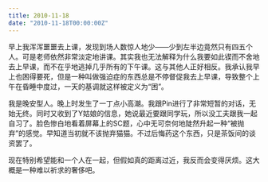 ```yaml
---
title: 2010-11-18
date: "2010-11-18T00:00:00Z"
---
```

早上我浑浑噩噩去上课，发现到场人数惊人地少——少到左半边竟然只有四五个人。可是老师依然非常淡定地讲课。其实我也无法解释为什么我要如此锲而不舍地去上早课，而不在乎地逃掉几乎所有的下午课。这与其他人正好相反。我承认我早上也困得要死，但是一种叫做强迫症的东西总是不停督促我去上早课，导致整个上午在昏睡中度过，一天的基调就这样被定义为“困”。

我是晚安型人。晚上时发生了一丁点小高潮。我跟Pin进行了非常短暂的对话，无始无终。同时又收到了Y姑娘的信息，她说最近要跟同学玩，所以没工夫跟我一起自习了。脸色惨白地看着屏幕上的SC题，心中无可奈何地陡然升起一种“被抛弃”的感觉。早知道当初就不该抛弃猫猫。不过后悔药这个东西，只是茶饭间的谈资罢了。

现在特别希望能和一个人在一起，但假如真的距离过近，我反而会变得厌烦。这大概是一种难以祈求的奢侈吧。